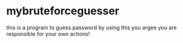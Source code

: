 # mybruteforceguesser
this is a program to guess password by using this you argee you are responsible for your own actions!
